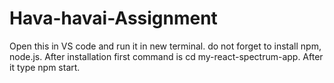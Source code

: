 # Hava-havai-Assignment

Open this in VS code and run it in new terminal.
do not forget to install npm, node.js.
After installation first command is cd my-react-spectrum-app.
After it type npm start.
